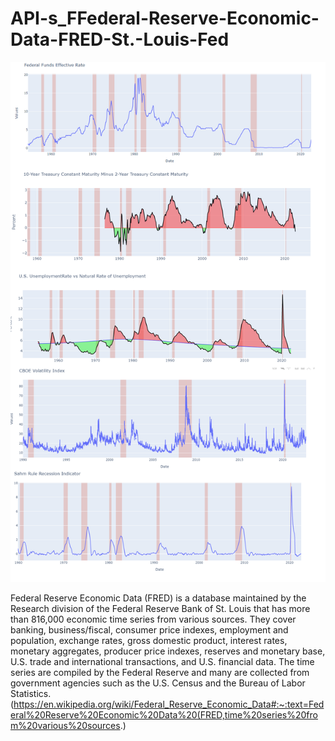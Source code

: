 # API-s_FFederal-Reserve-Economic-Data-FRED-St.-Louis-Fed

![](fred_img.png)

Federal Reserve Economic Data (FRED) is a database maintained by the Research division of the Federal Reserve Bank of St. Louis that has more than 816,000 economic time series from various sources. They cover banking, business/fiscal, consumer price indexes, employment and population, exchange rates, gross domestic product, interest rates, monetary aggregates, producer price indexes, reserves and monetary base, U.S. trade and international transactions, and U.S. financial data. The time series are compiled by the Federal Reserve and many are collected from government agencies such as the U.S. Census and the Bureau of Labor Statistics. (https://en.wikipedia.org/wiki/Federal_Reserve_Economic_Data#:~:text=Federal%20Reserve%20Economic%20Data%20(FRED,time%20series%20from%20various%20sources.)
